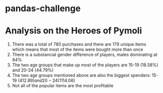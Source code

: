 # pandas-challenge

# Analysis on the Heroes of Pymoli

1. There was a total of 780 purchases and there are 179 unique items which means that most of the items were bought more than once
2. There is a substancial gender difference of players, males dominating at 84% 
3. The two age groups that make up most of the players are 15-19 (18.58%) and 20-24 (44.79%)
4. The two age groups mentioned above are also the biggest spenders: 15-19 ($412.89) and 20-24 ($1114.06)
5. Not all of the popular items are the most profitable